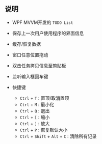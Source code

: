 ﻿## 说明

- WPF MVVM开发的 `TODO List`
- 保存上一次用户使用程序的界面信息
- 缓存/恢复数据

- 窗口任意位置拖动
- 双击任务拷贝信息至剪贴板
- 监听输入框回车键

- 快捷键
	- `Ctrl` + `T` : 置顶/取消置顶
	- `Ctrl` + `M` : 最小化
	- `Ctrl` + `Q` : 退出
	- `Ctrl` + `[` : 缩小
	- `Ctrl` + `]` : 放大
	- `Ctrl` + `P` : 恢复默认大小
	- `Ctrl` + `Shift` + `Alt` + `C` : 清除所有记录